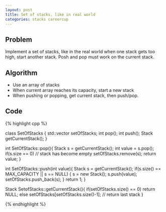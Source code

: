 ```yaml
---
layout: post
title: Set of stacks, like in real world
categories: stacks careercup
---
```


## Problem

Implement a set of stacks, like in the real world when one stack gets too high, start another stack. Posh and pop must work on the current stack.

## Algorithm

- Use an array of stacks
- When current array reaches its capacity, start a new stack
- When pushing or popping, get current stack, then push/pop.

## Code

{% highlight cpp %}

class SetOfStacks {
	std::vector<Stack> setOfStacks;
	int pop();
	int push();
	Stack getCurrentStack();
}

int SetOfStacks::pop(){
	Stack s = getCurrentStack();
	int value = s.pop();
	if(s.size == 0) // stack has become empty
	setOfStacks.remove(s);
	return value;
}

int SetOfStacks::push(int value){
	Stack s = getCurrentStack();
	if(s.size() == MAX_CAPACITY || s == NULL) {
		s = new Stack();
		s.push(value);
		setOfStacks.push_back(s);
	}
	return 1;
}

Stack SetofStacks::getCurrentStack(){
	if(setOfStacks.size() == 0) return NULL;
	else setOfStacks[setOfStacks.size()-1]; // return last stack
}

{% endhighlight %}

